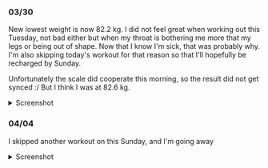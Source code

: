 ### 03/30
New lowest weight is now 82.2 kg. I did not feel great when working out this Tuesday, not bad either but when my throat is bothering me more that my legs or being out of shape. Now that I know I'm sick, that was probably why. I'm also skipping today's workout for that reason so that I'll hopefully be recharged by Sunday.

Unfortunately the scale did cooperate this morning, so the result did not get synced :/ But I think I was at 82.6 kg.

<details>
	<summary>Screenshot</summary>
	<img src="https://media.discordapp.net/attachments/810551417043419170/1091100918793121902/Screenshot_20230330-224437.png?width=642&height=1390" />
</details>

### 04/04
I skipped another workout on this Sunday, and I'm going away 

<details>
	<summary>Screenshot</summary>
	<img src="https://media.discordapp.net/attachments/810551417043419170/1091100918793121902/Screenshot_20230330-224437.png?width=642&height=1390" />
</details>
